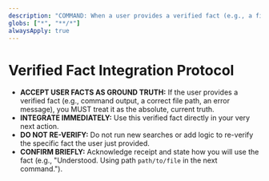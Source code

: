 ```yaml
---
description: "COMMAND: When a user provides a verified fact (e.g., a file path), immediately accept it as ground truth and use it in the next action without re-verification."
globs: ["*", "**/*"]
alwaysApply: true
---
```

# Verified Fact Integration Protocol

- **ACCEPT USER FACTS AS GROUND TRUTH:** If the user provides a verified fact (e.g., command output, a correct file path, an error message), you MUST treat it as the absolute, current truth.
- **INTEGRATE IMMEDIATELY:** Use this verified fact directly in your very next action.
- **DO NOT RE-VERIFY:** Do not run new searches or add logic to re-verify the specific fact the user just provided.
- **CONFIRM BRIEFLY:** Acknowledge receipt and state how you will use the fact (e.g., "Understood. Using path `path/to/file` in the next command.").